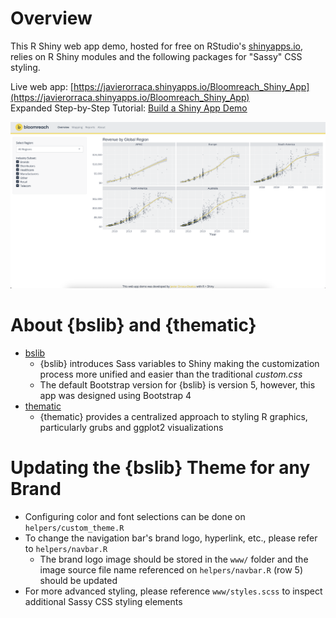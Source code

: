 # Overview

This R Shiny web app demo, hosted for free on RStudio's [shinyapps.io](https://www.shinyapps.io/), relies on R Shiny modules and the following packages for "Sassy" CSS styling.

Live web app: [https://javierorraca.shinyapps.io/Bloomreach_Shiny_App](https://javierorraca.shinyapps.io/Bloomreach_Shiny_App)<br>
Expanded Step-by-Step Tutorial: [Build a Shiny App Demo](https://www.javierorracadeatcu.com/posts/2022-11-15-shiny-bslib-demo/2022-11-15-shiny-bslib-demo.html)

![](./www/Shiny_Demo_Preview.png)

# About {bslib} and {thematic}

* [bslib](https://rstudio.github.io/bslib/)
  * {bslib} introduces Sass variables to Shiny making the customization process more unified and easier than the traditional _custom.css_
  * The default Bootstrap version for {bslib} is version 5, however, this app was designed using Bootstrap 4
* [thematic](https://rstudio.github.io/thematic/)
  * {thematic} provides a centralized approach to styling R graphics, particularly grubs and ggplot2 visualizations

# Updating the {bslib} Theme for any Brand 

* Configuring color and font selections can be done on `helpers/custom_theme.R`
* To change the navigation bar's brand logo, hyperlink, etc., please refer to `helpers/navbar.R`
  * The brand logo image should be stored in the `www/` folder and the image source file name referenced on `helpers/navbar.R` (row 5) should be updated
* For more advanced styling, please reference `www/styles.scss` to inspect additional Sassy CSS styling elements

